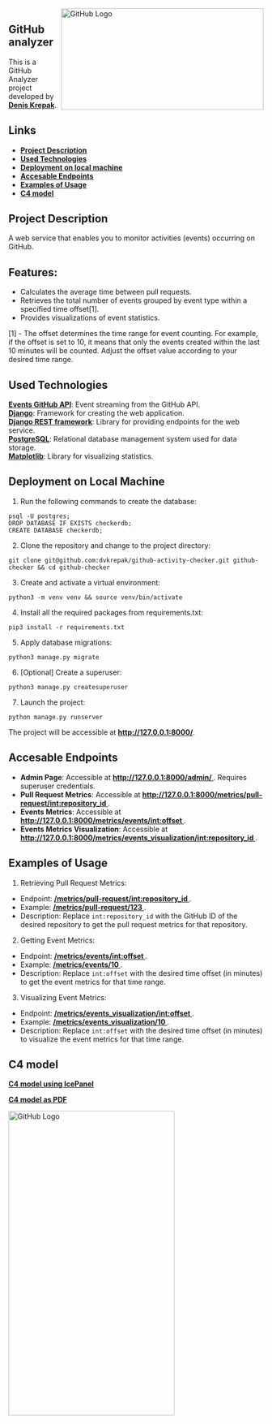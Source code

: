 <img align="right" src="https://i.imgur.com/EkmzUIf.png" alt="GitHub Logo" width="400" height="200">

## **GitHub analyzer**
This is a GitHub Analyzer project developed by **<u> Denis Krepak</u>**.
## Links
- [**<u>Project Description</u>**](#project-description-a-nameproject-descriptiona)
- [**<u> Used Technologies </u>**](#used-technologies-a-nameused-technologiesa)
- [**<u> Deployment on local machine </u>**](#deployment-on-local-machine-a-namedeployment-locala)
- [**<u> Accesable Endpoints </u>**](#accesable-endpoints-a-nameendpointsa)
- [**<u> Examples of Usage </u>**](#examples-of-usage-a-nameexamples-usagea)
- [**<u> C4 model </u>**](#c4-model-a-namec4-modela)
## **Project Description** <a name="project-description"></a>
A web service that enables you to monitor activities (events) occurring on GitHub.
## **Features:**
- Calculates the average time between pull requests.
- Retrieves the total number of events grouped by event type within a specified time offset[1].
- Provides visualizations of event statistics.

[1] - The offset determines the time range for event counting. For example, if the offset is set to 10, it means that only the events created within the last 10 minutes will be counted. Adjust the offset value according to your desired time range.

## **Used Technologies** <a name="used-technologies"></a>
**[Events GitHub API](https://api.github.com/events)**: Event streaming from the GitHub API.  
**[Django](https://docs.djangoproject.com/en/4.2/)**:  Framework for creating the web application.  
**[Django REST framework](https://www.django-rest-framework.org/)**: Library for providing endpoints for the web service.  
**[PostgreSQL](https://www.postgresql.org/docs/)**: Relational database management system used for data storage.  
**[Matplotlib](https://matplotlib.org/stable/index.html)**: Library for visualizing statistics.
## Deployment on Local Machine <a name="deployment-local"></a>
1. Run the following commands to create the database:
```
psql -U postgres;
DROP DATABASE IF EXISTS checkerdb;
CREATE DATABASE checkerdb;
```
2. Clone the repository and change to the project directory:
```
git clone git@github.com:dvkrepak/github-activity-checker.git github-checker && cd github-checker
```
3. Create and activate a virtual environment:
```
python3 -m venv venv && source venv/bin/activate
```
4. Install all the required packages from requirements.txt:
```
pip3 install -r requirements.txt
```
5. Apply database migrations:
```
python3 manage.py migrate
```
6. [Optional] Create a superuser:
```
python3 manage.py createsuperuser
```
7. Launch the project:
```
python manage.py runserver
```
The project will be accessible at **http://127.0.0.1:8000/**.
## Accesable Endpoints <a name="endpoints"></a>
- **Admin Page**: Accessible at **<u> http://127.0.0.1:8000/admin/ </u>**. Requires superuser credentials.
- **Pull Request Metrics**: Accessible at **<u>  http://127.0.0.1:8000/metrics/pull-request/<int:repository_id> </u>**.
- **Events Metrics**: Accessible at **<u>  http://127.0.0.1:8000/metrics/events/<int:offset> </u>**.
- **Events Metrics Visualization**: Accessible at **<u>  http://127.0.0.1:8000/metrics/events_visualization/<int:repository_id> </u>**.
## Examples of Usage <a name="examples-usage"></a>
1. Retrieving Pull Request Metrics:
* Endpoint: **<u>  /metrics/pull-request/int:repository_id </u>**.
* Example: **<u> /metrics/pull-request/123 </u>**.
* Description: Replace `int:repository_id` with the GitHub ID of the desired repository to get the pull request metrics for that repository.

2. Getting Event Metrics:

* Endpoint: **<u>  /metrics/events/int:offset </u>**.
* Example: **<u>  /metrics/events/10 </u>**.
* Description: Replace `int:offset` with the desired time offset (in minutes) to get the event metrics for that time range.

3. Visualizing Event Metrics:

* Endpoint: **<u>  /metrics/events_visualization/int:offset </u>**.
* Example: **<u>  /metrics/events_visualization/10 </u>**.
* Description: Replace `int:offset` with the desired time offset (in minutes) to visualize the event metrics for that time range.
## C4 model <a name="c4-model"></a>
**<u> [C4 model using IcePanel](https://s.icepanel.io/ZoOSKTSb1gNrOi/9idp) </u>**

**<u> [C4 model as PDF](https://c4model-github-parser.tiiny.site/) </u>**

<img src="https://i.imgur.com/cGjF2SL.png" alt="GitHub Logo" width="328" height="600">

